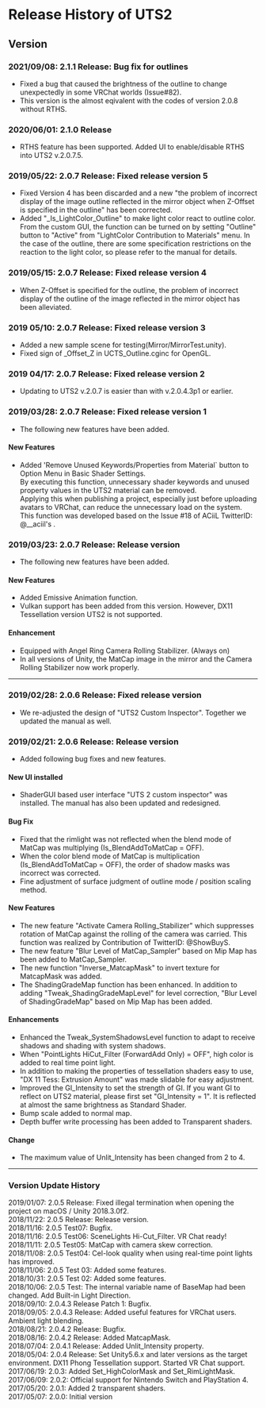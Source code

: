 ﻿# Release History of UTS2
## Version
### 2021/09/08: 2.1.1 Release: Bug fix for outlines    
* Fixed a bug that caused the brightness of the outline to change unexpectedly in some VRChat worlds (Issue#82).  
* This version is the almost eqivalent with the codes of version 2.0.8 without RTHS.  

### 2020/06/01: 2.1.0 Release  
* RTHS feature has been supported. Added UI to enable/disable RTHS into UTS2 v.2.0.7.5.  

### 2019/05/22: 2.0.7 Release: Fixed release version 5
* Fixed Version 4 has been discarded and a new "the problem of incorrect display of the image outline reflected in the mirror object when Z-Offset is specified in the outline" has been corrected.  
* Added "_Is_LightColor_Outline" to make light color react to outline color. From the custom GUI, the function can be turned on by setting "Outline" button to "Active" from "LightColor Contribution to Materials" menu. In the case of the outline, there are some specification restrictions on the reaction to the light color, so please refer to the manual for details.  

### 2019/05/15: 2.0.7 Release: Fixed release version 4
* When Z-Offset is specified for the outline, the problem of incorrect display of the outline of the image reflected in the mirror object has been alleviated.  

### 2019 05/10: 2.0.7 Release: Fixed release version 3
* Added a new sample scene for testing(Mirror/MirrorTest.unity).  
* Fixed sign of _Offset_Z in UCTS_Outline.cginc for OpenGL.  

### 2019 04/17: 2.0.7 Release: Fixed release version 2
* Updating to UTS2 v.2.0.7 is easier than with v.2.0.4.3p1 or earlier.  

### 2019/03/28: 2.0.7 Release: Fixed release version 1
* The following new features have been added.  

#### New Features  
* Added 'Remove Unused Keywords/Properties from Material` button to Option Menu in Basic Shader Settings.  
By executing this function, unnecessary shader keywords and unused property values in the UTS2 material can be removed.  
Applying this when publishing a project, especially just before uploading avatars to VRChat, can reduce the unnecessary load on the system.  
This function was developed based on the Issue #18 of ACiiL TwitterID: @__aciil's .

### 2019/03/23: 2.0.7 Release: Release version  
* The following new features have been added.  

#### New Features
* Added Emissive Animation function.  
* Vulkan support has been added from this version. However, DX11 Tessellation version UTS2 is not supported.  

#### Enhancement
* Equipped with Angel Ring Camera Rolling Stabilizer. (Always on)  
* In all versions of Unity, the MatCap image in the mirror and the Camera Rolling Stabilizer now work properly.  

---
### 2019/02/28: 2.0.6 Release: Fixed release version
* We re-adjusted the design of "UTS2 Custom Inspector". Together we updated the manual as well.  

### 2019/02/21: 2.0.6 Release: Release version  
* Added following bug fixes and new features.  

#### New UI installed
* ShaderGUI based user interface "UTS 2 custom inspector" was installed. The manual has also been updated and redesigned.  

#### Bug Fix  
* Fixed that the rimlight was not reflected when the blend mode of MatCap was multiplying (Is_BlendAddToMatCap = OFF).  
* When the color blend mode of MatCap is multiplication (Is_BlendAddToMatCap = OFF), the order of shadow masks was incorrect was corrected.  
* Fine adjustment of surface judgment of outline mode / position scaling method.  

#### New Features  
* The new feature "Activate Camera Rolling_Stabilizer" which suppresses rotation of MatCap against the rolling of the camera was carried. This function was realized by Contribution of TwitterID: @ShowBuyS.  
* The new feature "Blur Level of MatCap_Sampler" based on Mip Map has been added to MatCap_Sampler.  
* The new function "Inverse_MatcapMask" to invert texture for MatcapMask was added.  
* The ShadingGradeMap function has been enhanced. In addition to adding "Tweak_ShadingGradeMapLevel" for level correction, "Blur Level of ShadingGradeMap" based on Mip Map has been added.  

#### Enhancements  
* Enhanced the Tweak_SystemShadowsLevel function to adapt to receive shadows and shading with system shadows.  
* When "PointLights HiCut_Filter (ForwardAdd Only) = OFF", high color is added to real time point light.  
* In addition to making the properties of tessellation shaders easy to use, "DX 11 Tess: Extrusion Amount" was made slidable for easy adjustment.  
* Improved the GI_Intensity to set the strength of GI. If you want GI to reflect on UTS2 material, please first set "GI_Intensity = 1". It is reflected at almost the same brightness as Standard Shader.  
* Bump scale added to normal map.  
* Depth buffer write processing has been added to Transparent shaders.  

#### Change  
* The maximum value of Unlit_Intensity has been changed from 2 to 4.

---
### Version Update History
2019/01/07: 2.0.5 Release: Fixed illegal termination when opening the project on macOS / Unity 2018.3.0f2.  
2018/11/22: 2.0.5 Release: Release version.  
2018/11/16: 2.0.5 Test07: Bugfix.  
2018/11/16: 2.0.5 Test06: SceneLights Hi-Cut_Filter. VR Chat ready!  
2018/11/11: 2.0.5 Test05: MatCap with camera skew correction.  
2018/11/08: 2.0.5 Test04: Cel-look quality when using real-time point lights has improved.  
2018/11/06: 2.0.5 Test 03: Added some features.  
2018/10/31: 2.0.5 Test 02: Added some features.  
2018/10/06: 2.0.5 Test: The internal variable name of BaseMap had been changed. Add Built-in Light Direction.  
2018/09/10: 2.0.4.3 Release Patch 1: Bugfix.  
2018/09/05: 2.0.4.3 Release: Added useful features for VRChat users. Ambient light blending.  
2018/08/21: 2.0.4.2 Release: Bugfix.  
2018/08/16: 2.0.4.2 Release: Added MatcapMask.  
2018/07/04: 2.0.4.1 Release: Added Unlit_Intensity property.  
2018/05/04: 2.0.4 Release: Set Unity5.6.x and later versions as the target environment. DX11 Phong Tessellation support. Started VR Chat support.  
2017/06/19: 2.0.3: Added Set_HighColorMask and Set_RimLightMask.  
2017/06/09: 2.0.2: Official support for Nintendo Switch and PlayStation 4.  
2017/05/20: 2.0.1: Added 2 transparent shaders.  
2017/05/07: 2.0.0: Initial version   
